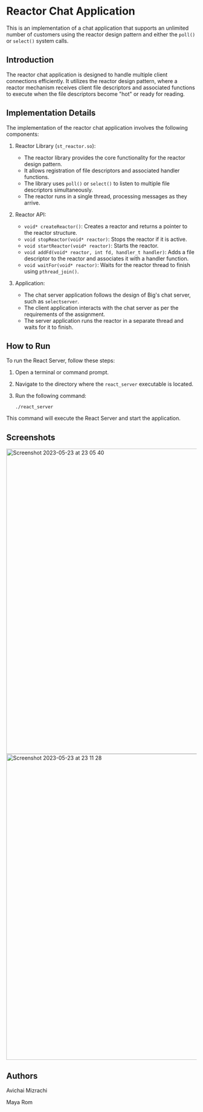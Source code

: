 # Reactor Chat Application

This is an implementation of a chat application that supports an unlimited number of customers using the reactor design pattern and either the `poll()` or `select()` system calls.

## Introduction

The reactor chat application is designed to handle multiple client connections efficiently. It utilizes the reactor design pattern, where a reactor mechanism receives client file descriptors and associated functions to execute when the file descriptors become "hot" or ready for reading.

## Implementation Details

The implementation of the reactor chat application involves the following components:

1. Reactor Library (`st_reactor.so`):
   - The reactor library provides the core functionality for the reactor design pattern.
   - It allows registration of file descriptors and associated handler functions.
   - The library uses `poll()` or `select()` to listen to multiple file descriptors simultaneously.
   - The reactor runs in a single thread, processing messages as they arrive.

2. Reactor API:
   - `void* createReactor()`: Creates a reactor and returns a pointer to the reactor structure.
   - `void stopReactor(void* reactor)`: Stops the reactor if it is active.
   - `void startReactor(void* reactor)`: Starts the reactor.
   - `void addFd(void* reactor, int fd, handler_t handler)`: Adds a file descriptor to the reactor and associates it with a handler function.
   - `void waitFor(void* reactor)`: Waits for the reactor thread to finish using `pthread_join()`.

3. Application:
   - The chat server application follows the design of Big's chat server, such as `selectserver`.
   - The client application interacts with the chat server as per the requirements of the assignment.
   - The server application runs the reactor in a separate thread and waits for it to finish.


## How to Run

To run the React Server, follow these steps:

1. Open a terminal or command prompt.
2. Navigate to the directory where the `react_server` executable is located.
3. Run the following command:

   ```
   ./react_server
   ```

This command will execute the React Server and start the application.


## Screenshots

<img width="805" alt="Screenshot 2023-05-23 at 23 05 40" src="https://github.com/Avichai-Mizrachi/OS-DesignPatterns-Reactor/assets/118835480/c8199772-7aa9-4a41-9649-cacc01683299">

<img width="807" alt="Screenshot 2023-05-23 at 23 11 28" src="https://github.com/Avichai-Mizrachi/OS-DesignPatterns-Reactor/assets/118835480/e284b40a-d554-444d-a25a-e67de4183826">


## Authors

Avichai Mizrachi

Maya Rom
